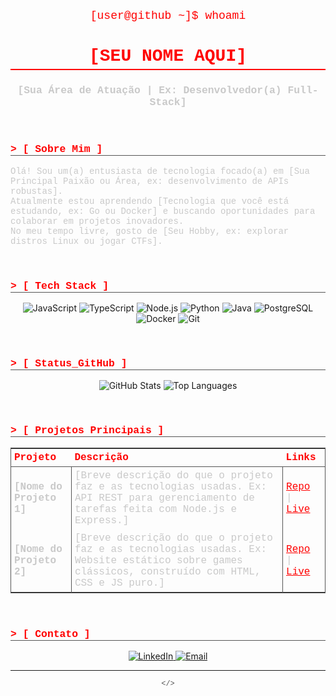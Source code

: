 <div align="center">

<pre style="color: #ff0000; font-family: 'Courier New', Courier, monospace; font-size: 18px;">
[user@github ~]$ whoami
</pre>
<h1 style="color: #ff0000; font-family: 'Courier New', Courier, monospace; border-bottom: 2px solid #ff0000; padding-bottom: 5px;">
  [SEU NOME AQUI]
</h1>
<h3 style="color: #c9c9c9; font-family: 'Courier New', Courier, monospace;">
  [Sua Área de Atuação | Ex: Desenvolvedor(a) Full-Stack]
</h3>
<br>

<h3 style="color: #ff0000; font-family: 'Courier New', Courier, monospace; text-align: left; border-bottom: 1px solid #555;">
  > [ Sobre Mim ]
</h3>
<p style="color: #c9c9c9; font-family: 'Courier New', Courier, monospace; text-align: left;">
  Olá! Sou um(a) entusiasta de tecnologia focado(a) em [Sua Principal Paixão ou Área, ex: desenvolvimento de APIs robustas].<br>
  Atualmente estou aprendendo [Tecnologia que você está estudando, ex: Go ou Docker] e buscando oportunidades para colaborar em projetos inovadores.<br>
  No meu tempo livre, gosto de [Seu Hobby, ex: explorar distros Linux ou jogar CTFs].
</p>
<br>

<h3 style="color: #ff0000; font-family: 'Courier New', Courier, monospace; text-align: left; border-bottom: 1px solid #555;">
  > [ Tech Stack ]
</h3>
<p align="center">
  <img src="https://img.shields.io/badge/JavaScript-F7DF1E?style=for-the-badge&logo=javascript&logoColor=black" alt="JavaScript"/>
  <img src="https://img.shields.io/badge/TypeScript-007ACC?style=for-the-badge&logo=typescript&logoColor=white" alt="TypeScript"/>
  <img src="https://img.shields.io/badge/Node.js-339933?style=for-the-badge&logo=nodedotjs&logoColor=white" alt="Node.js"/>
  <img src="https://img.shields.io/badge/Python-3776AB?style=for-the-badge&logo=python&logoColor=white" alt="Python"/>
  <img src="https://img.shields.io/badge/Java-ED8B00?style=for-the-badge&logo=openjdk&logoColor=white" alt="Java"/>
  <img src="https://img.shields.io/badge/PostgreSQL-316192?style=for-the-badge&logo=postgresql&logoColor=white" alt="PostgreSQL"/>
  <img src="https://img.shields.io/badge/Docker-2496ED?style=for-the-badge&logo=docker&logoColor=white" alt="Docker"/>
  <img src="https://img.shields.io/badge/GIT-E44C30?style=for-the-badge&logo=git&logoColor=white" alt="Git"/>
</p>
<br>

<h3 style="color: #ff0000; font-family: 'Courier New', Courier, monospace; text-align: left; border-bottom: 1px solid #555;">
  > [ Status_GitHub ]
</h3>
<p align="center">
  <img src="https://github-readme-stats.vercel.app/api?username=[SEU_USUARIO_DO_GITHUB]&show_icons=true&theme=transparent&bg_color=000000&title_color=ff0000&text_color=ffffff&icon_color=ff0000&border_color=ff0000&hide_border=false&count_private=true" alt="GitHub Stats" />
  <img src="https://github-readme-stats.vercel.app/api/top-langs/?username=[SEU_USUARIO_DO_GITHUB]&layout=compact&theme=transparent&bg_color=000000&title_color=ff0000&text_color=ffffff&border_color=ff0000&hide_border=false&count_private=true" alt="Top Languages" />
</p>
<br>

<h3 style="color: #ff0000; font-family: 'Courier New', Courier, monospace; text-align: left; border-bottom: 1px solid #555;">
  > [ Projetos Principais ]
</h3>
<table style="width:100%; border: 1px solid #555; color: #c9c9c9; font-family: 'Courier New', Courier, monospace;">
  <thead align="left">
    <tr style="border-bottom: 1px solid #555;">
      <th style="color: #ff0000; padding: 5px;">Projeto</th>
      <th style="color: #ff0000; padding: 5px;">Descrição</th>
      <th style="color: #ff0000; padding: 5px;">Links</th>
    </tr>
  </thead>
  <tbody align="left">
    <tr>
      <td style="padding: 5px; border-right: 1px solid #555;"><strong>[Nome do Projeto 1]</strong></td>
      <td style="padding: 5px; border-right: 1px solid #555;">[Breve descrição do que o projeto faz e as tecnologias usadas. Ex: API REST para gerenciamento de tarefas feita com Node.js e Express.]</td>
      <td style="padding: 5px;"><a href="[LINK_DO_REPOSITORIO]" style="color:#ff0000;">Repo</a> | <a href="[LINK_DO_PROJETO_ONLINE]" style="color:#ff0000;">Live</a></td>
    </tr>
    <tr>
      <td style="padding: 5px; border-right: 1px solid #555;"><strong>[Nome do Projeto 2]</strong></td>
      <td style="padding: 5px; border-right: 1px solid #555;">[Breve descrição do que o projeto faz e as tecnologias usadas. Ex: Website estático sobre games clássicos, construído com HTML, CSS e JS puro.]</td>
      <td style="padding: 5px;"><a href="[LINK_DO_REPOSITORIO]" style="color:#ff0000;">Repo</a> | <a href="[LINK_DO_PROJETO_ONLINE]" style="color:#ff0000;">Live</a></td>
    </tr>
  </tbody>
</table>
<br>

<h3 style="color: #ff0000; font-family: 'Courier New', Courier, monospace; text-align: left; border-bottom: 1px solid #555;">
  > [ Contato ]
</h3>
<p align="center">
  <a href="https://linkedin.com/in/[SEU_LINKEDIN]" target="blank">
    <img src="https://img.shields.io/badge/LinkedIn-0077B5?style=for-the-badge&logo=linkedin&logoColor=white" alt="LinkedIn"/>
  </a>
  <a href="mailto:[SEU_EMAIL@dominio.com]" target="blank">
    <img src="https://img.shields.io/badge/Email-D14836?style=for-the-badge&logo=gmail&logoColor=white" alt="Email"/>
  </a>
  </p>

<hr style="border-color: #ff000030;">
<p style="color: #555; font-family: 'Courier New', Courier, monospace; font-size: 12px;">
  &lt;/&gt;
</p>

</div>
